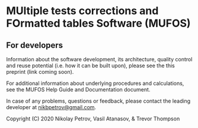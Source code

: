 # MUltiple tests corrections and FOrmatted tables Software (MUFOS)

## For developers
Information about the software development, its architecture, quality control and reuse potential (i.e. how it can be built upon), please see the this preprint (link coming soon).

For additional information about underlying procedures and calculations, see the MUFOS Help Guide and Documentation document.

In case of any problems, questions or feedback, please contact the leading developer at [nikbpetrov@gmail.com](mailtO:nikbpetrov@gmail.com).

Copyright (C) 2020  Nikolay Petrov, Vasil Atanasov, & Trevor Thompson